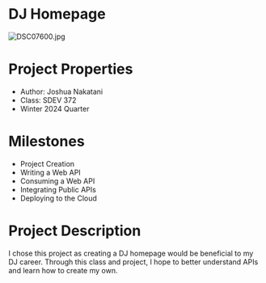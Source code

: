 # DJ Homepage

![DSC07600.jpg](src%2Fmain%2Fresources%2Fstatic%2Fimages%2FDSC07600.jpg)

# Project Properties
- Author: Joshua Nakatani
- Class: SDEV 372
- Winter 2024 Quarter

# Milestones
- Project Creation
- Writing a Web API
- Consuming a Web API
- Integrating Public APIs
- Deploying to the Cloud

# Project Description
I chose this project as creating a DJ homepage would be beneficial to my DJ career. 
Through this class and project, I hope to better understand APIs and learn how to
create my own.